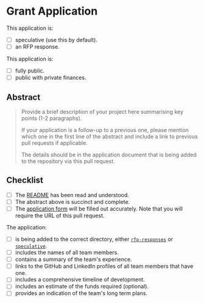 # Grant Application

This application is:

- [ ] speculative (use this by default).
- [ ] an RFP response.

This application is:

- [ ] fully public.
- [ ] public with private finances.

## Abstract

> Provide a brief description of your project here summarising key points (1-2 paragraphs).
>
> If your application is a follow-up to a previous one, please mention which one in the first line of the abstract and include a link to previous pull requests if applicable.
>
> The details should be in the application document that is being added to the repository via this pull request.


## Checklist

- [ ] The [README](../README.md) has been read and understood.
- [ ] The abstract above is succinct and complete.
- [ ] The [application form](https://docs.google.com/forms/d) will be filled out accurately. Note that you will require the URL of this pull request.

The application:

- [ ] is being added to the correct directory, either [`rfp-responses`](https://github.com/Concordium/Concordium-Open-Grants-Initiative/tree/master/grants/rfp-responses) or  [`speculative`](https://github.com/Concordium/Concordium-Open-Grants-Initiative/tree/master/grants/speculative).
- [ ] includes the names of all team members.
- [ ] contains a summary of the team's experience.
- [ ] links to the GitHub and LinkedIn profiles of all team members that have one.
- [ ] includes a comprehensive timeline of development.
- [ ] includes an estimate of the funds required (optional).
- [ ] provides an indication of the team's long term plans.
